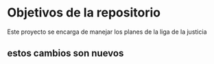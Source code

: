 # Objetivos de la repositorio

Este proyecto se encarga de manejar los planes de la liga de la justicia

## estos cambios son nuevos